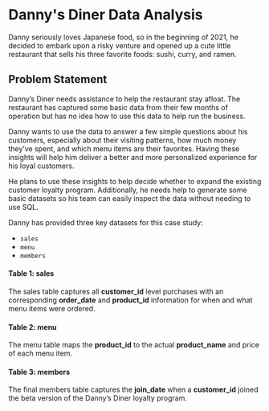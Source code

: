 # Danny's Diner Data Analysis

Danny seriously loves Japanese food, so in the beginning of 2021, he decided to embark upon a risky venture and opened up a cute little restaurant that sells his three favorite foods: sushi, curry, and ramen.

## Problem Statement

Danny’s Diner needs assistance to help the restaurant stay afloat. The restaurant has captured some basic data from their few months of operation but has no idea how to use this data to help run the business.

Danny wants to use the data to answer a few simple questions about his customers, especially about their visiting patterns, how much money they’ve spent, and which menu items are their favorites. Having these insights will help him deliver a better and more personalized experience for his loyal customers.

He plans to use these insights to help decide whether to expand the existing customer loyalty program. Additionally, he needs help to generate some basic datasets so his team can easily inspect the data without needing to use SQL.

Danny has provided three key datasets for this case study:

- `sales`
- `menu`
- `members`


#### Table 1: sales
The sales table captures all **customer_id** level purchases with an corresponding **order_date** and **product_id** information for when and what menu items were ordered.

#### Table 2: menu
The menu table maps the **product_id** to the actual **product_name** and price of each menu item.

#### Table 3: members
The final members table captures the **join_date** when a **customer_id** joined the beta version of the Danny’s Diner loyalty program.

